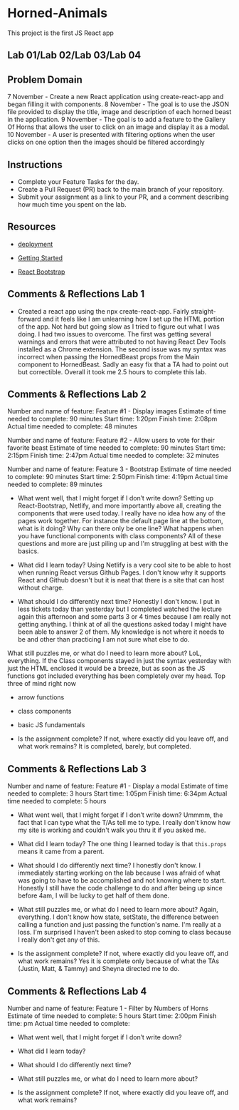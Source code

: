 # Horned-Animals

This project is the first JS React app

## Lab 01/Lab 02/Lab 03/Lab 04

## Problem Domain

7 November - Create a new React application using create-react-app and began filling it with components.
8 November - The goal is to use the JSON file provided to display the title, image and description of each horned beast in the application.
9 November - The goal is to add a feature to the Gallery Of Horns that allows the user to click on an image and display it as a modal.
10 November - A user is presented with filtering options when the user clicks on one option then the images should be filtered accordingly

## Instructions

- Complete your Feature Tasks for the day.
- Create a Pull Request (PR) back to the main branch of your repository.
- Submit your assignment as a link to your PR, and a comment describing how much time you spent on the lab.

## Resources

- [deployment](https://facebook.github.io/create-react-app/docs/deployment)

- [Getting Started](https://reactjs.org/docs/getting-started.html)

- [React Bootstrap](https://react-bootstrap.github.io/)

## Comments & Reflections Lab 1

- Created a react app using the npx create-react-app. Fairly straight-forward and it feels like I am unlearning how I set up the HTML portion of the app. Not hard but going slow as I tried to figure out what I was doing. I had two issues to overcome. The first was getting several warnings and errors that were attributed to not having React Dev Tools installed as a Chrome extension.  The second issue was my syntax was incorrect when passing the HornedBeast props from the Main component to HornedBeast. Sadly an easy fix that a TA had to point out but correctible.  Overall it took me 2.5 hours to complete this lab.

## Comments & Reflections Lab 2

Number and name of feature: Feature #1 - Display images
Estimate of time needed to complete: 90 minutes
Start time: 1:20pm
Finish time: 2:08pm
Actual time needed to complete: 48 minutes

Number and name of feature: Feature #2 - Allow users to vote for their favorite beast
Estimate of time needed to complete: 90 minutes
Start time: 2:15pm
Finish time: 2:47pm
Actual time needed to complete: 32 minutes

Number and name of feature: Feature 3 -  Bootstrap
Estimate of time needed to complete: 90 minutes
Start time: 2:50pm
Finish time: 4:19pm
Actual time needed to complete: 89 minutes

- What went well, that I might forget if I don’t write down? Setting up React-Bootstrap, Netlify, and more importantly above all, creating the components that were used today. I really have no idea how any of the pages work together. For instance the default page line at the bottom, what is it doing? Why can there only be one line? What happens when you have functional components with class components? All of these questions and more are just piling up and I'm struggling at best with the basics.

- What did I learn today? Using Netlify is a very cool site to be able to host when running React versus Github Pages. I don't know why it supports React and Github doesn't but it is neat that there is a site that can host without charge.

- What should I do differently next time? Honestly I don't know. I put in less tickets today than yesterday but I completed watched the lecture again this afternoon and some parts 3 or 4 times because I am really not getting anything. I think at of all the questions asked today I might have been able to answer 2 of them. My knowledge is not where it needs to be and other than practicing I am not sure what else to do.

What still puzzles me, or what do I need to learn more about? LoL, everything. If the Class components stayed in just the syntax yesterday with just the HTML enclosed it would be a breeze, but as soon as the JS functions got included everything has been completely over my head. Top three of mind right now

- arrow functions
- class components
- basic JS fundamentals

- Is the assignment complete? If not, where exactly did you leave off, and what work remains? It is completed, barely, but completed.

## Comments & Reflections Lab 3

Number and name of feature: Feature #1 - Display a modal
Estimate of time needed to complete: 3 hours
Start time: 1:05pm
Finish time: 6:34pm
Actual time needed to complete: 5 hours

- What went well, that I might forget if I don’t write down? Ummmm, the fact that I can type what the T/As tell me to type. I really don't know how my site is working and couldn't walk you thru it if you asked me.

- What did I learn today? The one thing I learned today is that `this.props` means it came from a parent.

- What should I do differently next time? I honestly don't know. I immediately starting working on the lab because I was afraid of what was going to have to be accomplished and not knowing where to start. Honestly I still have the code challenge to do and after being up since before 4am, I will be lucky to get half of them done.

- What still puzzles me, or what do I need to learn more about? Again, everything. I don't know how state, setState, the difference between calling a function and just passing the function's name. I'm really at a loss. I'm surprised I haven't been asked to stop coming to class because I really don't get any of this.

- Is the assignment complete? If not, where exactly did you leave off, and what work remains? Yes it is complete only because of what the TAs (Justin, Matt, & Tammy) and Sheyna directed me to do.

## Comments & Reflections Lab 4

Number and name of feature: Feature 1 - Filter by Numbers of Horns
Estimate of time needed to complete: 5 hours
Start time: 2:00pm
Finish time: pm
Actual time needed to complete:

- What went well, that I might forget if I don’t write down?

- What did I learn today?

- What should I do differently next time?

- What still puzzles me, or what do I need to learn more about?

- Is the assignment complete? If not, where exactly did you leave off, and what work remains?
